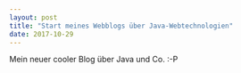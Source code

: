 ```yaml
---
layout: post
title: "Start meines Webblogs über Java-Webtechnologien"
date: 2017-10-29
---
```


Mein neuer cooler Blog über Java und Co. :-P